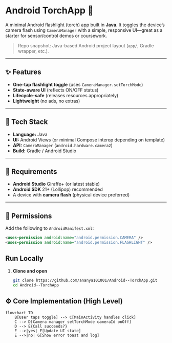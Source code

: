 # Android TorchApp 🔦

A minimal Android flashlight (torch) app built in **Java**. It toggles the device’s camera flash using `CameraManager` with a simple, responsive UI—great as a starter for sensor/control demos or coursework.

> Repo snapshot: Java-based Android project layout (`app/`, Gradle wrapper, etc.).  

---

## ✨ Features

- **One-tap flashlight toggle** (uses `CameraManager.setTorchMode`)
- **State-aware UI** (reflects ON/OFF status)
- **Lifecycle-safe** (releases resources appropriately)
- **Lightweight** (no ads, no extras)

---

## 🧱 Tech Stack

- **Language:** Java  
- **UI:** Android Views (or minimal Compose interop depending on template)  
- **API:** `CameraManager` (`android.hardware.camera2`)  
- **Build:** Gradle / Android Studio

---

## 📲 Requirements

- **Android Studio** Giraffe+ (or latest stable)
- **Android SDK** 21+ (Lollipop) recommended  
- A device with **camera flash** (physical device preferred)

---

## 🔐 Permissions

Add the following to `AndroidManifest.xml`:

```xml
<uses-permission android:name="android.permission.CAMERA" />
<uses-permission android:name="android.permission.FLASHLIGHT" />
```
## Run Locally

1. **Clone and open**
   ```bash
   git clone https://github.com/ananya101001/Android--TorchApp.git
   cd Android--TorchApp

## ⚙️ Core Implementation (High Level)

```mermaid
flowchart TD
    B[User taps toggle] --> C[MainActivity handles click]
    C --> D[Camera manager setTorchMode cameraId onOff]
    D --> E{Call succeeds?}
    E -->|yes| F[Update UI state]
    E -->|no| G[Show error toast and log]
```




